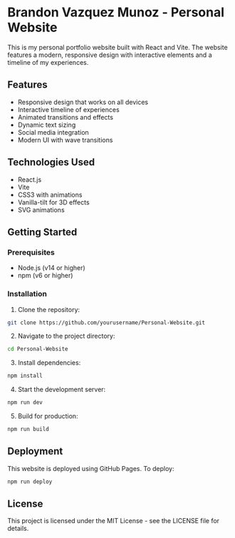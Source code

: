 # Brandon Vazquez Munoz - Personal Website

This is my personal portfolio website built with React and Vite. The website features a modern, responsive design with interactive elements and a timeline of my experiences.

## Features

- Responsive design that works on all devices
- Interactive timeline of experiences
- Animated transitions and effects
- Dynamic text sizing
- Social media integration
- Modern UI with wave transitions

## Technologies Used

- React.js
- Vite
- CSS3 with animations
- Vanilla-tilt for 3D effects
- SVG animations

## Getting Started

### Prerequisites

- Node.js (v14 or higher)
- npm (v6 or higher)

### Installation

1. Clone the repository:
```bash
git clone https://github.com/yourusername/Personal-Website.git
```

2. Navigate to the project directory:
```bash
cd Personal-Website
```

3. Install dependencies:
```bash
npm install
```

4. Start the development server:
```bash
npm run dev
```

5. Build for production:
```bash
npm run build
```

## Deployment

This website is deployed using GitHub Pages. To deploy:

```bash
npm run deploy
```

## License

This project is licensed under the MIT License - see the LICENSE file for details.

